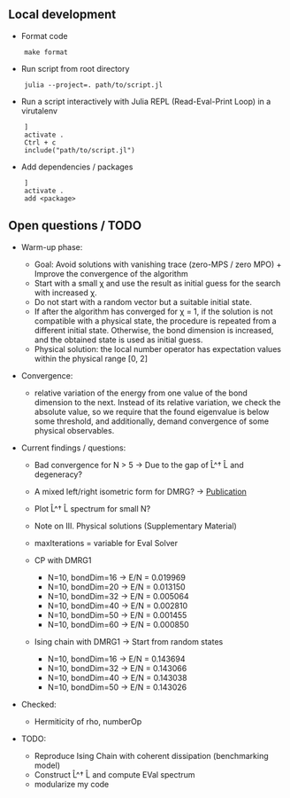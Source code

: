 ## Local development
- Format code
```
    make format
```
- Run script from root directory
```
    julia --project=. path/to/script.jl
```
- Run a script interactively with Julia REPL (Read-Eval-Print Loop) in a virutalenv
```
    ]
    activate .
    Ctrl + c
    include("path/to/script.jl")
```

- Add dependencies / packages
```
    ]
    activate .
    add <package>
```

## Open questions / TODO
- Warm-up phase:
    - Goal: Avoid solutions with vanishing trace (zero-MPS / zero MPO) + Improve the convergence of the algorithm 
    - Start with a small χ and use the result as initial guess for the search with increased χ.
    - Do not start with a random vector but a suitable initial state.
    - If after the algorithm has converged for χ = 1, if the solution is not compatible with a physical state, the procedure is repeated from a different initial state. Otherwise, the bond dimension is increased, and the obtained state is used as initial guess.
    - Physical solution: the local number operator has expectation values within the physical range [0, 2]
- Convergence:
    -  relative variation of the energy from one value of the bond dimension to the next. Instead of its relative
       variation, we check the absolute value, so we require that the found eigenvalue is below some threshold, and additionally, demand convergence of some physical observables. 
- Current findings / questions:
    - Bad convergence for N > 5 -> Due to the gap of L̂^† L̂ and degeneracy?
    - A mixed left/right isometric form for DMRG? -> [Publication](https://doi.org/10.1103/PhysRevB.87.155137)
    - Plot L̂^† L̂ spectrum for small N?
    - Note on III. Physical solutions (Supplementary Material)
    - maxIterations = variable for Eval Solver
    - CP with DMRG1
        + N=10, bondDim=16 -> E/N = 0.019969
        + N=10, bondDim=20 -> E/N = 0.013150
        + N=10, bondDim=32 -> E/N = 0.005064
        + N=10, bondDim=40 -> E/N = 0.002810
        + N=10, bondDim=50 -> E/N = 0.001455
        + N=10, bondDim=60 -> E/N = 0.000850

    - Ising chain with DMRG1 -> Start from random states
        + N=10, bondDim=16 -> E/N = 0.143694
        + N=10, bondDim=32 -> E/N = 0.143066
        + N=10, bondDim=40 -> E/N = 0.143038
        + N=10, bondDim=50 -> E/N = 0.143026

- Checked:
    - Hermiticity  of rho, numberOp
- TODO:
    - Reproduce Ising Chain with coherent dissipation (benchmarking model)
    - Construct  L̂^† L̂ and compute EVal spectrum
    - modularize my code